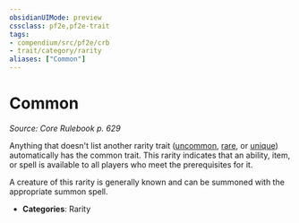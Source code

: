 ```yaml
---
obsidianUIMode: preview
cssclass: pf2e,pf2e-trait
tags:
- compendium/src/pf2e/crb
- trait/category/rarity
aliases: ["Common"]
---
```

# Common  
*Source: Core Rulebook p. 629*  

Anything that doesn't list another rarity trait ([uncommon](uncommon.md "Uncommon Rarity Trait"), [rare](rare.md "Rare Rarity Trait"), or [unique](unique.md "Unique Rarity Trait")) automatically has the common trait. This rarity indicates that an ability, item, or spell is available to all players who meet the prerequisites for it.

A creature of this rarity is generally known and can be summoned with the appropriate summon spell.

- **Categories**: Rarity